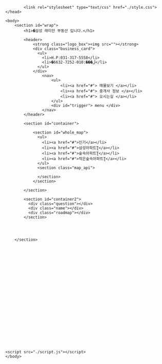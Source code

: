 <!DOCTYPE html>
<html>
  <head>
     <title>삼성 래미안 부동산</title>
            <meta charset="UTF-8">
            <meta http-equiv="X-UA-Compatible" content="IE=edge">
            <meta name="viewport" content="width=device-width, initial-scale=1.0, maximum-scale=1.0, minimum-scale=1.0, user-scalable=no, target-densitydpi=medium-dpi">
            <!-- ��ȭ, �ּ�, �̸��� �ڵ� ��ũ ���� �� -->
            <!--<meta name="format-detection" content="telephone=no, address=no, email=no" />-->
            <!-- �⺻ ���� ���� -->
            <!--<meta name="format-detection" content="no" />-->
            <meta name="title"  property="og:title" content="삼성래미안부동산">
            <meta name="images" property="og:image" content="./images/link_thumb.jpg">
            <meta name="description" property="og:description" content="삼성래미안부동산">
            <meta name="type" property="og:type" content="article">


            <link rel="stylesheet" type="text/css" href="./style.css">
    </head>

    <body>
        <section id="wrap">
            <h1>�삼성 래미안 부동산 입니다.</h1>
                
            <header>
                <strong class="logo_box"><img src=""></strong>
                <div class="business_card"> 
                  <ul>
                    <li>H.P:031-317-5558</li>
                    <li>�ڵ���:010-7252-6632</li>
                  </ul>
                </div>
                    <nav>
                        <ul>
                            <li><a href="#"> 매물보기 </a></li>
                            <li><a href="#"> 중개사 정보 </a></li>
                            <li><a href="#"> 오시는길 </a></li>
                        </ul>
                        <div id="trigger"> menu </div>
                    </nav>
            </header>

            <section id="container">

                <section id="whole_map">
                  <ul>
                    <li><a href="#">인기</a></li>
                    <li><a href="#">삼성아파트Ʈ</a></li>
                    <li><a href="#">숲속아파트Ʈ</a></li>
                    <li><a href="#">작은숲속아파트Ʈ</a></li>
                  </ul>
                  <section class="map_api">
                    
                  </section>
                </section>

            </section>

            <section id="container2">
              <div class="question"></div>
              <div class="name"></div>
              <div class="roadmap"></div>
            </section>




        </section>
























    <script src="./script.js"></script>
    </body>
</html>
